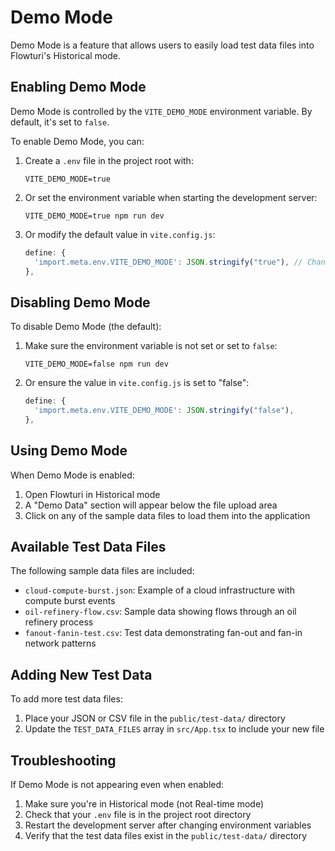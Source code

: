 # Demo Mode

Demo Mode is a feature that allows users to easily load test data files into Flowturi's Historical mode.

## Enabling Demo Mode

Demo Mode is controlled by the `VITE_DEMO_MODE` environment variable. By default, it's set to `false`.

To enable Demo Mode, you can:

1. Create a `.env` file in the project root with:

   ```
   VITE_DEMO_MODE=true
   ```

2. Or set the environment variable when starting the development server:

   ```
   VITE_DEMO_MODE=true npm run dev
   ```

3. Or modify the default value in `vite.config.js`:
   ```javascript
   define: {
     'import.meta.env.VITE_DEMO_MODE': JSON.stringify("true"), // Change to "true" to enable
   },
   ```

## Disabling Demo Mode

To disable Demo Mode (the default):

1. Make sure the environment variable is not set or set to `false`:

   ```
   VITE_DEMO_MODE=false npm run dev
   ```

2. Or ensure the value in `vite.config.js` is set to "false":
   ```javascript
   define: {
     'import.meta.env.VITE_DEMO_MODE': JSON.stringify("false"),
   },
   ```

## Using Demo Mode

When Demo Mode is enabled:

1. Open Flowturi in Historical mode
2. A "Demo Data" section will appear below the file upload area
3. Click on any of the sample data files to load them into the application

## Available Test Data Files

The following sample data files are included:

- `cloud-compute-burst.json`: Example of a cloud infrastructure with compute burst events
- `oil-refinery-flow.csv`: Sample data showing flows through an oil refinery process
- `fanout-fanin-test.csv`: Test data demonstrating fan-out and fan-in network patterns

## Adding New Test Data

To add more test data files:

1. Place your JSON or CSV file in the `public/test-data/` directory
2. Update the `TEST_DATA_FILES` array in `src/App.tsx` to include your new file

## Troubleshooting

If Demo Mode is not appearing even when enabled:

1. Make sure you're in Historical mode (not Real-time mode)
2. Check that your `.env` file is in the project root directory
3. Restart the development server after changing environment variables
4. Verify that the test data files exist in the `public/test-data/` directory
